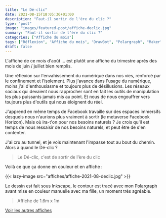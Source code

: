 ```yaml
---
title: "Le Dé-clic"
date: 2021-08-15T18:05:36+01:00
description: "Faut-il sortir de l'ère du clic ?"
type: "post"
image: "images/featured-post/affiche-declic.jpg"
summary: "Faut-il sortir de l'ère du clic ?"
categories: ["Affiche du mois"]
tags: ["Réflexion", "Affiche du mois", "DrawBot", "Polargraph", "Maker"]
draft: false
---
```


L'affiche de ce mois d'août ... est plutôt une affiche du trimestre après des mois de juin / juillet bien remplis.

Une réflexion sur l'envahissement du numérique dans nos vies, renforcé par le confinement et l'isolement. Plus j'avance dans l'usage du numérique, moins j'ai d'enthousiasme et toujours plus de désillusions. Les réseaux sociaux qui devaient nous rapprocher sont en fait les outils de manipulation les plus puissants jamais mis au point. Et nous de nous engouffrer vers toujours plus d'outils qui nous éloignent du réel. 

J'apprend en même temps de Facebook travaille sur des espaces immersifs desquels nous n'aurions plus vraiment à sortir (le metaverse Facebook Horizon). Mais où ira-t'on pour nos besoins naturels ? Je crois qu'il est temps de nous ressaisir de nos besoins naturels, et peut être de s'en contenter. 

J'ai cru au tunnel, et je vois maintenant l'impasse tout au bout du chemin. Alors à quand le Dé-clic ? 

> Le Dé-clic, c'est de sortir de l'ère du clic

Voilà ce que ça donne en couleur et en affiche : 

{{< lazy-image src="affiches/affiche-2021-08-declic.jpg" >}} 

Le dessin est fait sous Inkscape, le contour est tracé avec mon [Polargraph](../drawbot-polargraph) avant mise en couleur manuelle avec ma fille, un moment très agréable.

> Affiche de 1.6m x 1m

[Voir les autres affiches](/categories/affiche-du-mois)
